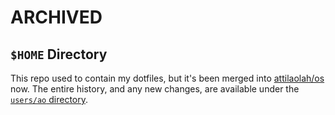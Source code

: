 # ARCHIVED

## `$HOME` Directory

This repo used to contain my dotfiles, but it's been merged into
[attilaolah/os][1] now. The entire history, and any new changes, are available
under the [`users/ao` directory][2].

[1]: https://github.com/attilaolah/os
[2]: https://github.com/attilaolah/os/tree/main/users/ao
